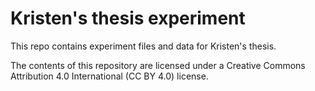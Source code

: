 # Kristen's thesis experiment

This repo contains experiment files and data for Kristen's thesis.

The contents of this repository are licensed under a Creative Commons Attribution 4.0 International (CC BY 4.0) license.
